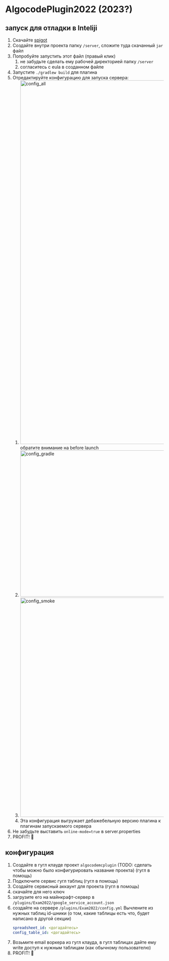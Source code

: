# AlgocodePlugin2022 (2023?)

## запуск для отладки в Inteliji

1. Скачайте [spigot](https://getbukkit.org/get/7d4d4901bb1f641da6a9882c69d5fd54)
2. Создайте внутри проекта папку `/server`, сложите туда скачанный `jar` файл
3. Попробуйте запустить этот файл (правый клик)
   1. не забудьте сделать ему рабочей директорией папку `/server`
   2. согласитесь с eula в созданном файле 
4. Запустите `./gradlew build` для плагина
5. Отредактируйте конфигурацию для запуска сервера:
   1. <img width="1152" alt="config_all" src="https://user-images.githubusercontent.com/51089819/197866227-2fc1f571-d69f-4ba8-a771-9dba559c3ef1.png"> обратите внимание на before launch
   2. <img width="463" alt="config_gradle" src="https://user-images.githubusercontent.com/51089819/197866253-a4c4149b-c3eb-4171-99fb-5ef6efa52d17.png">
   3. <img width="695" alt="config_smoke" src="https://user-images.githubusercontent.com/51089819/197866271-aa20b265-f3cd-48d4-a917-ece73e985c57.png">
   4. Эта конфигурация выгружает дебажебельную версию плагина к плагинам запускаемого сервера
6. Не забудьте выставить `online-mode=true` в server.properties
7. PROFIT! 🎉

## конфигурация

1. Создайте в гугл клауде проект `algocodemcplugin` (TODO: сделать чтобы можно было конфигурировать название проекта) (гугл в помощь)
2. Подключите сервис гугл таблиц (гугл в помощь)
3. Создайте сервисный аккаунт для проекта (гугл в помощь)
4. скачайте для него ключ
5. загрузите его на майнкрафт-сервер в `/plugins/Exam2022/google_service_account.json`
6. создайте на сервере `/plugins/Exam2022/config.yml` Вычлените из нужных таблиц id-шники (о том, какие таблицы есть что, будет написано в другой секции)
   ```yaml
   spreadsheet_id: <догадайтесь>
   config_table_id: <догадайтесь>
   ```
7. Возьмите email воркера из гугл клауда, в гугл таблицах дайте ему write доступ к нужным таблицам (как обычному пользователю)
8. PROFIT! 🎉